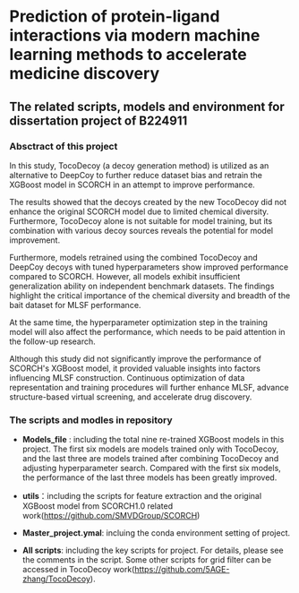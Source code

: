 # **Prediction of protein-ligand interactions via modern machine learning methods to accelerate medicine discovery**

## The related scripts, models and environment for dissertation project of B224911

### Absctract of this project
In this study, TocoDecoy (a decoy generation method) is utilized as an alternative to DeepCoy to further reduce dataset bias 
and retrain the XGBoost model in SCORCH in an attempt to improve performance.

The results showed that the decoys created by the new TocoDecoy did not enhance the original SCORCH model due to limited chemical diversity.
Furthermore, TocoDecoy alone is not suitable for model training, but its combination with various decoy sources reveals the potential for model improvement. 

Furthermore, models retrained using the combined TocoDecoy and DeepCoy decoys with tuned hyperparameters show improved performance compared to SCORCH. However, all models exhibit insufficient generalization ability on independent benchmark datasets. The findings highlight the critical importance of the chemical diversity and breadth of the bait dataset for MLSF performance.

At the same time, the hyperparameter optimization step in the training model will also affect the performance, which needs to be paid attention in the follow-up research.

Although this study did not significantly improve the performance of SCORCH's XGBoost model, it provided valuable insights into factors influencing MLSF construction. Continuous optimization of 
data representation and training procedures will further enhance MLSF, advance structure-based virtual screening, and accelerate drug discovery.

### The scripts and modles in repository

- **Models_file** : including the total nine re-trained XGBoost models in this project. The first six models are models trained only with TocoDecoy, and the last three are models trained after combining TocoDecoy and adjusting hyperparameter search. Compared with the first six models, the performance of the last three models has been greatly improved.

- **utils**：including the scripts for feature extraction and the original XGBoost model from SCORCH1.0 related work(https://github.com/SMVDGroup/SCORCH)

- **Master_project.ymal**: incluing the conda environment setting of project.

- **All scripts**: including the key scripts for project. For details, please see the comments in the script. Some other scripts for grid filter can be accessed in TocoDecoy work(https://github.com/5AGE-zhang/TocoDecoy).




